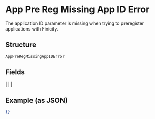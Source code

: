 
# App Pre Reg Missing App ID Error

The application ID parameter is missing when trying to preregister applications with Finicity.

## Structure

`AppPreRegMissingAppIDError`

## Fields

|  |
| 

## Example (as JSON)

```json
{}
```


